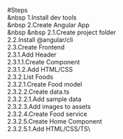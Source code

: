#Steps\
&nbsp 1.Install dev tools\
&nbsp 2.Create Angular App\
&nbsp &nbsp 2.1.Create project folder\
    2.2.Install @angular/cli\
    2.3.Create Frontend\
        2.3.1.Add Header\
            2.3.1.1.Create Component\
            2.3.1.2.Add HTML/CSS\
        2.3.2.List Foods\
            2.3.2.1.Create Food model\
            2.3.2.2.Create data.ts\
                2.3.2.2.1.Add sample data\
            2.3.2.3.Add images to assets\
            2.3.2.4.Create Food service\
            2.3.2.5.Create Home Component\
                2.3.2.5.1.Add HTML/CSS/TS\
        